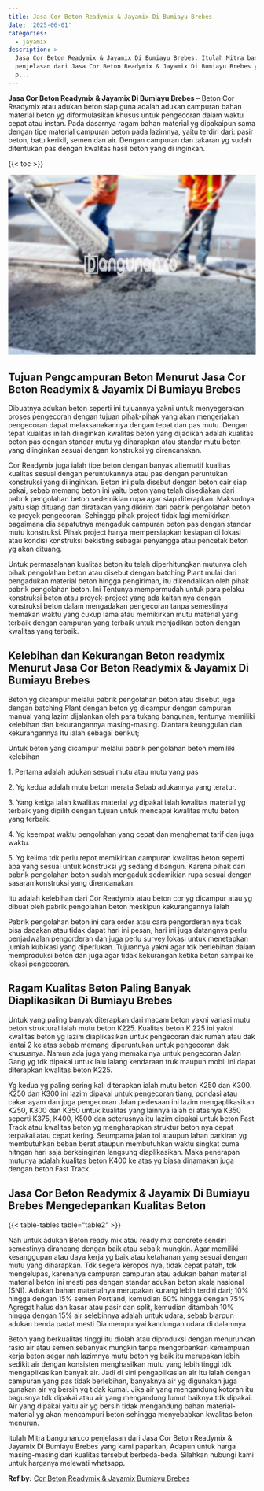```yaml
---
title: Jasa Cor Beton Readymix & Jayamix Di Bumiayu Brebes
date: '2025-06-01'
categories:
  - jayamix
description: >-
  Jasa Cor Beton Readymix & Jayamix Di Bumiayu Brebes. Itulah Mitra bangunan.co
  penjelasan dari Jasa Cor Beton Readymix & Jayamix Di Bumiayu Brebes yang kami
  p...
---
```


**Jasa Cor Beton Readymix & Jayamix Di Bumiayu Brebes** – Beton Cor Readymix atau adukan beton siap guna adalah adukan campuran bahan material beton yg diformulasikan khusus untuk pengecoran dalam waktu cepat atau instan. Pada dasarnya ragam bahan material yg dipakaipun sama dengan tipe material campuran beton pada lazimnya, yaitu terdiri dari: pasir beton, batu kerikil, semen dan air. Dengan campuran dan takaran yg sudah ditentukan pas dengan kwalitas hasil beton yang di inginkan.

{{< toc >}}

![Jasa Cor Beton Readymix & Jayamix Di Bumiayu Brebes](/images/jasa-cor-readymix-04.png)

## Tujuan Pengcampuran Beton Menurut Jasa Cor Beton Readymix & Jayamix Di Bumiayu Brebes

Dibuatnya adukan beton seperti ini tujuannya yakni untuk menyegerakan proses pengecoran dengan tujuan pihak-pihak yang akan mengerjakan pengecoran dapat melaksanakannya dengan tepat dan pas mutu. Dengan tepat kualitas inilah diinginkan kwalitas beton yang dijadikan adalah kualitas beton pas dengan standar mutu yg diharapkan atau standar mutu beton yang diinginkan sesuai dengan konstruksi yg direncanakan.

Cor Readymix juga ialah tipe beton dengan banyak alternatif kualitas kualitas sesuai dengan peruntukannya atau pas dengan peruntukan konstruksi yang di inginkan. Beton ini pula disebut dengan beton cair siap pakai, sebab memang beton ini yaitu beton yang telah disediakan dari pabrik pengolahan beton sedemikian rupa agar siap diterapkan. Maksudnya yaitu siap dituang dan diratakan yang dikirim dari pabrik pengolahan beton ke proyek pengecoran. Sehingga pihak project tidak lagi memikirkan bagaimana dia sepatutnya mengaduk campuran beton pas dengan standar mutu konstruksi. Pihak project hanya mempersiapkan kesiapan di lokasi atau kondisi konstruksi bekisting sebagai penyangga atau pencetak beton yg akan dituang.

Untuk permasalahan kualitas beton itu telah diperhitungkan mutunya oleh pihak pengolahan beton atau disebut dengan batching Plant mulai dari pengadukan material beton hingga pengiriman, itu dikendalikan oleh pihak pabrik pengolahan beton. Ini Tentunya mempermudah untuk para pelaku konstruksi beton atau proyek-project yang ada kaitan nya dengan konstruksi beton dalam mengadakan pengecoran tanpa semestinya memakan waktu yang cukup lama atau memikirkan mutu material yang terbaik dengan campuran yang terbaik untuk menjadikan beton dengan kwalitas yang terbaik.

## Kelebihan dan Kekurangan Beton readymix Menurut Jasa Cor Beton Readymix & Jayamix Di Bumiayu Brebes

Beton yg dicampur melalui pabrik pengolahan beton atau disebut juga dengan batching Plant dengan beton yg dicampur dengan campuran manual yang lazim dijalankan oleh para tukang bangunan, tentunya memiliki kelebihan dan kekurangannya masing-masing. Diantara keunggulan dan kekurangannya Itu ialah sebagai berikut;

Untuk beton yang dicampur melalui pabrik pengolahan beton memiliki kelebihan

1\. Pertama adalah adukan sesuai mutu atau mutu yang pas

2\. Yg kedua adalah mutu beton merata Sebab adukannya yang teratur.

3\. Yang ketiga ialah kwalitas material yg dipakai ialah kwalitas material yg terbaik yang dipilih dengan tujuan untuk mencapai kwalitas mutu beton yang terbaik.

4\. Yg keempat waktu pengolahan yang cepat dan menghemat tarif dan juga waktu.

5\. Yg kelima tdk perlu repot memikirkan campuran kwalitas beton seperti apa yang sesuai untuk konstruksi yg sedang dibangun. Karena pihak dari pabrik pengolahan beton sudah mengaduk sedemikian rupa sesuai dengan sasaran konstruksi yang direncanakan.

Itu adalah kelebihan dari Cor Readymix atau beton cor yg dicampur atau yg dibuat oleh pabrik pengolahan beton meskipun kekurangannya ialah

Pabrik pengolahan beton ini cara order atau cara pengorderan nya tidak bisa dadakan atau tidak dapat hari ini pesan, hari ini juga datangnya perlu penjadwalan pengorderan dan juga perlu survey lokasi untuk menetapkan jumlah kubikasi yang diperlukan. Tujuannya yakni agar tdk berlebihan dalam memproduksi beton dan juga agar tidak kekurangan ketika beton sampai ke lokasi pengecoran.

## Ragam Kualitas Beton Paling Banyak Diaplikasikan Di Bumiayu Brebes

Untuk yang paling banyak diterapkan dari macam beton yakni variasi mutu beton struktural ialah mutu beton K225. Kualitas beton K 225 ini yakni kwalitas beton yg lazim diaplikasikan untuk pengecoran dak rumah atau dak lantai 2 ke atas sebab memang diperuntukan untuk pengecoran dak khususnya. Namun ada juga yang memakainya untuk pengecoran Jalan Gang yg tdk dipakai untuk lalu lalang kendaraan truk maupun mobil ini dapat diterapkan kwalitas beton K225.

Yg kedua yg paling sering kali diterapkan ialah mutu beton K250 dan K300. K250 dan K300 ini lazim dipakai untuk pengecoran tiang, pondasi atau cakar ayam dan juga pengecoran Jalan pedesaan ini lazim mengaplikasikan K250, K300 dan K350 untuk kualitas yang lainnya ialah di atasnya K350 seperti K375, K400, K500 dan seterusnya itu lazim dipakai untuk beton Fast Track atau kwalitas beton yg mengharapkan struktur beton nya cepat terpakai atau cepat kering. Seumpama jalan tol ataupun lahan parkiran yg membutuhkan beban berat ataupun membutuhkan waktu singkat cuma hitngan hari saja berkeinginan langsung diaplikasikan. Maka penerapan mutunya adalah kualitas beton K400 ke atas yg biasa dinamakan juga dengan beton Fast Track.

## Jasa Cor Beton Readymix & Jayamix Di Bumiayu Brebes Mengedepankan Kualitas Beton

{{< table-tables table="table2" >}}

Nah untuk adukan Beton ready mix atau ready mix concrete sendiri semestinya dirancang dengan baik atau sebaik mungkin. Agar memiliki kesanggupan atau daya kerja yg baik atau ketahanan yang sesuai dengan mutu yang diharapkan. Tdk segera keropos nya, tidak cepat patah, tdk mengelupas, karenanya campuran campuran atau adukan bahan material material beton ini mesti pas dengan standar adukan beton skala nasional (SNI). Adukan bahan materialnya merupakan kurang lebih terdiri dari; 10% hingga dengan 15% semen Portland, kemudian 60% hingga dengan 75% Agregat halus dan kasar atau pasir dan split, kemudian ditambah 10% hingga dengan 15% air selebihnya adalah untuk udara, sebab biarpun adukan benda padat mesti Dia mempunyai kandungan udara di dalamnya.

Beton yang berkualitas tinggi itu diolah atau diproduksi dengan menurunkan rasio air atau semen sebanyak mungkin tanpa mengorbankan kemampuan kerja beton segar nah lazimnya mutu beton yg baik itu merupakan lebih sedikit air dengan konsisten menghasilkan mutu yang lebih tinggi tdk mengaplikasikan banyak air. Jadi di sini pengaplikasian air Itu ialah dengan campuran yang pas tidak berlebihan, banyaknya air yg digunakan juga gunakan air yg bersih yg tidak kumal. Jika air yang mengandung kotoran itu bagusnya tdk dipakai atau air yang mengandung lumut baiknya tdk dipakai. Air yang dipakai yaitu air yg bersih tidak mengandung bahan material-material yg akan mencampuri beton sehingga menyebabkan kwalitas beton menurun.

Itulah Mitra bangunan.co penjelasan dari Jasa Cor Beton Readymix & Jayamix Di Bumiayu Brebes yang kami paparkan, Adapun untuk harga masing-masing dari kualitas tersebut berbeda-beda. Silahkan hubungi kami untuk harganya melewati whatsapp.

**Ref by:** [Cor Beton Readymix & Jayamix Bumiayu Brebes](https://id.wikipedia.org/wiki/Cor)
